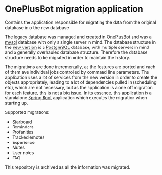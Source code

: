 # OnePlusBot migration application
Contains the application responsible for migrating the data from the original database into the new database

The legacy database was managed and created in [OnePlusBot](https://github.com/Rithari/OnePlusBot) and was a [mysql](https://www.mysql.com/) database with only a single server in mind. The database structure in the [new version](https://github.com/Sheldan/OnePlusBot) is a [PostgreSQL](https://www.postgresql.org/) database, with multiple servers in mind and a generally overhauled database structure. Therefore the database structure needs to be migrated in order to maintain the history.

The migrations are done incrementally, as the features are ported and each of them ave individual jobs controlled by command line parameters.
The application uses a lot of services from the new version in order to create the objects appropriately, leading to a lot of dependencies pulled in (scheduling etc), which are not necessary, but as the application is a one off migration for each feature, this is not a big issue.
In its essence, this application is a standalone [Spring Boot](https://spring.io/projects/spring-boot) application which executes the migration when starting up.

Supported migrations: 
* Starboard
* Reminders
* Profanities
* Tracked emotes 
* Experience
* Mutes
* User notes
* FAQ

This repository is archived as all the information was migrated.
